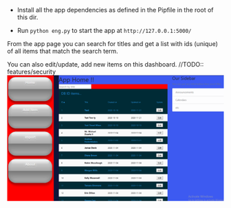 * Install all the app dependencies as defined in the Pipfile in the root of
this dir.

* Run `python eng.py` to start the app at `http://127.0.0.1:5000/`

From the app page you can search for titles and get a list with ids (unique)
of all items that match the search term.

You can also edit/update, add new items on this dashboard.
//TODO:: features/security
![flaskapp](flask_app.PNG)